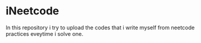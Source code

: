 # iNeetcode
In this repository i try to upload the codes that i write myself from neetcode practices eveytime i solve one.

